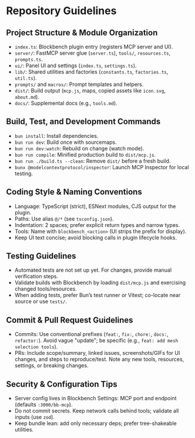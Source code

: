 # Repository Guidelines

## Project Structure & Module Organization
- `index.ts`: Blockbench plugin entry (registers MCP server and UI).
- `server/`: FastMCP server glue (`server.ts`), `tools/`, `resources.ts`, `prompts.ts`.
- `ui/`: Panel UI and settings (`index.ts`, `settings.ts`).
- `lib/`: Shared utilities and factories (`constants.ts`, `factories.ts`, `util.ts`).
- `prompts/` and `macros/`: Prompt templates and helpers.
- `dist/`: Build output (`mcp.js`, maps, copied assets like `icon.svg`, `about.md`).
- `docs/`: Supplemental docs (e.g., `tools.md`).

## Build, Test, and Development Commands
- `bun install`: Install dependencies.
- `bun run dev`: Build once with sourcemaps.
- `bun run dev:watch`: Rebuild on change (watch mode).
- `bun run compile`: Minified production build to `dist/mcp.js`.
- `bun run ./build.ts --clean`: Remove `dist/` before a fresh build.
- `bunx @modelcontextprotocol/inspector`: Launch MCP Inspector for local testing.

## Coding Style & Naming Conventions
- Language: TypeScript (strict), ESNext modules, CJS output for the plugin.
- Paths: Use alias `@/*` (see `tsconfig.json`).
- Indentation: 2 spaces; prefer explicit return types and narrow types.
- Tools: Name with `blockbench_<action>` (UI strips the prefix for display).
- Keep UI text concise; avoid blocking calls in plugin lifecycle hooks.

## Testing Guidelines
- Automated tests are not set up yet. For changes, provide manual verification steps.
- Validate builds with Blockbench by loading `dist/mcp.js` and exercising changed tools/resources.
- When adding tests, prefer Bun’s test runner or Vitest; co-locate near source or use `tests/`.

## Commit & Pull Request Guidelines
- Commits: Use conventional prefixes (`feat:`, `fix:`, `chore:`, `docs:`, `refactor:`). Avoid vague "update"; be specific (e.g., `feat: add mesh selection tools`).
- PRs: Include scope/summary, linked issues, screenshots/GIFs for UI changes, and steps to reproduce/test. Note any new tools, resources, settings, or breaking changes.

## Security & Configuration Tips
- Server config lives in Blockbench Settings: MCP port and endpoint (defaults `:3000/bb-mcp`).
- Do not commit secrets. Keep network calls behind tools; validate all inputs (use `zod`).
- Keep bundle lean: add only necessary deps; prefer tree-shakeable utilities.
